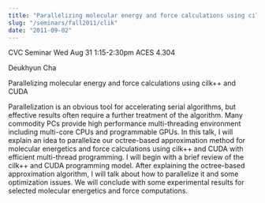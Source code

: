 ```yaml
---
title: "Parallelizing molecular energy and force calculations using cilk++ and CUDA"
slug: "/seminars/fall2011/clik"
date: "2011-09-02"
---
```

CVC Seminar Wed Aug 31 1:15-2:30pm ACES 4.304

Deukhyun Cha

Parallelizing molecular energy and force calculations using cilk++ and CUDA

Parallelization is an obvious tool for accelerating serial algorithms, but effective results often require a further treatment of the algorithm. Many commodity PCs provide high performance multi-threading environment including multi-core CPUs and programmable GPUs. In this talk, I will explain an idea to parallelize our octree-based approximation method for molecular energetics and force calculations using cilk++ and CUDA with efficient multi-thread programming. I will begin with a brief review of the cilk++ and CUDA programming model. After explaining the octree-based approximation algorithm, I will talk about how to parallelize it and some optimization issues. We will conclude with some experimental results for selected molecular energetics and force computations.